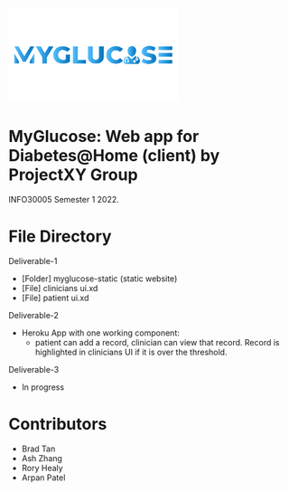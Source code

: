 <img src="branding/myglucose.svg" width="300">

# MyGlucose: Web app for Diabetes@Home (client) by ProjectXY Group
INFO30005 Semester 1 2022.


# File Directory
Deliverable-1
  - [Folder] myglucose-static (static website)
  - [File] clinicians ui.xd
  - [File] patient ui.xd

Deliverable-2
  - Heroku App with one working component:
    -  patient can add a record, clinician can view that record. Record is highlighted in clinicians UI if it is over the threshold.

Deliverable-3
  - In progress


# Contributors
- Brad Tan
- Ash Zhang
- Rory Healy
- Arpan Patel
